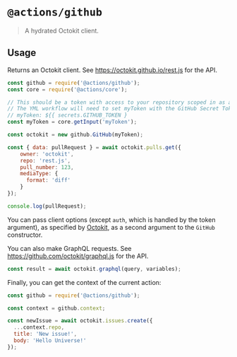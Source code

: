 # `@actions/github`

> A hydrated Octokit client.

## Usage

Returns an Octokit client. See https://octokit.github.io/rest.js for the API.

```js
const github = require('@actions/github');
const core = require('@actions/core');

// This should be a token with access to your repository scoped in as a secret.
// The YML workflow will need to set myToken with the GitHub Secret Token
// myToken: ${{ secrets.GITHUB_TOKEN }
const myToken = core.getInput('myToken');

const octokit = new github.GitHub(myToken);

const { data: pullRequest } = await octokit.pulls.get({
    owner: 'octokit',
    repo: 'rest.js',
    pull_number: 123,
    mediaType: {
      format: 'diff'
    }
});

console.log(pullRequest);
```

You can pass client options (except `auth`, which is handled by the token argument), as specified by [Octokit](https://octokit.github.io/rest.js/), as a second argument to the `GitHub` constructor.

You can also make GraphQL requests. See https://github.com/octokit/graphql.js for the API.

```js
const result = await octokit.graphql(query, variables);
```

Finally, you can get the context of the current action:

```js
const github = require('@actions/github');

const context = github.context;

const newIssue = await octokit.issues.create({
  ...context.repo,
  title: 'New issue!',
  body: 'Hello Universe!'
});
```
